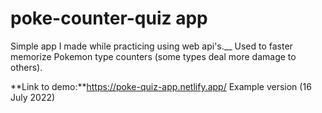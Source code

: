 # poke-counter-quiz app

Simple app I made while practicing using web api's.__
Used to faster memorize Pokemon type counters (some types deal more damage to others).

**Link to demo:**https://poke-quiz-app.netlify.app/
Example version (16 July 2022)
